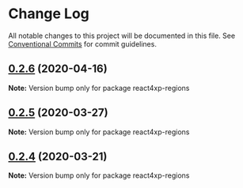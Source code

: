 # Change Log

All notable changes to this project will be documented in this file.
See [Conventional Commits](https://conventionalcommits.org) for commit guidelines.

## [0.2.6](https://github.com/enonic/react4xp-npm/compare/react4xp-regions@0.2.5...react4xp-regions@0.2.6) (2020-04-16)

**Note:** Version bump only for package react4xp-regions





## [0.2.5](https://github.com/enonic/react4xp-npm/compare/react4xp-regions@0.2.4...react4xp-regions@0.2.5) (2020-03-27)

**Note:** Version bump only for package react4xp-regions





## [0.2.4](https://github.com/enonic/react4xp-npm/compare/react4xp-regions@0.2.3...react4xp-regions@0.2.4) (2020-03-21)

**Note:** Version bump only for package react4xp-regions
